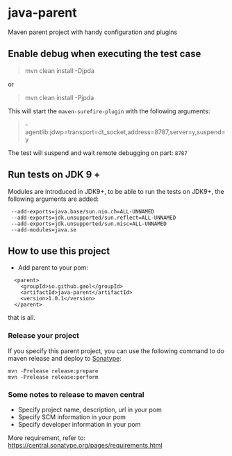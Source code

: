# java-parent
Maven parent project with handy configuration and plugins

## Enable debug when executing the test case

> mvn clean install -Djpda

or 

> mvn clean install -Pjpda

This will start the `maven-surefire-plugin` with the following arguments:

> -agentlib:jdwp=transport=dt_socket,address=8787,server=y,suspend=y

The test will suspend and wait remote debugging on part: `8787`

## Run tests on JDK 9 +

Modules are introduced in JDK9+, to be able to run the tests on JDK9+, the following arguments are added:

```
 --add-exports=java.base/sun.nio.ch=ALL-UNNAMED
 --add-exports=jdk.unsupported/sun.reflect=ALL-UNNAMED
 --add-exports=jdk.unsupported/sun.misc=ALL-UNNAMED
 --add-modules=java.se
```

## How to use this project

* Add parent to your pom:

```
  <parent>
    <groupId>io.github.gaol</groupId>
    <artifactId>java-parent</artifactId>
    <version>1.0.1</version>
  </parent>
```

that is all.

### Release your project

If you specify this parent project, you can use the following command to do maven release and deploy to [Sonatype](https://oss.sonatype.org/):

```
mvn -Prelease release:prepare
mvn -Prelease release:perform
```

### Some notes to release to maven central

* Specify project name, description, url in your pom
* Specify SCM information in your pom
* Specify developer information in your pom

More requirement, refer to: https://central.sonatype.org/pages/requirements.html
